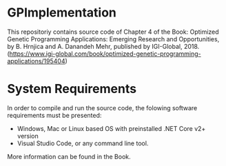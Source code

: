 # GPImplementation
This repositoriy contains source code of Chapter 4 of the Book: Optimized Genetic Programming Applications: Emerging Research and Opportunities, by B. Hrnjica and A. Danandeh Mehr, published by IGI-Global, 2018. (https://www.igi-global.com/book/optimized-genetic-programming-applications/195404) 

# System Requirements
In order to compile and run the source code, the folowing software requirements must be presented: 
- Windows, Mac or Linux based OS with preinstalled .NET Core v2+ version
- Visual Studio Code, or any command line tool. 

More information can be found in the Book.

